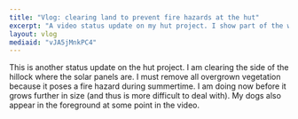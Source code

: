 ```yaml
---
title: "Vlog: clearing land to prevent fire hazards at the hut"
excerpt: "A video status update on my hut project. I show part of the work I am doing  to remove fire hazard."
layout: vlog
mediaid: "vJA5jMnkPC4"
---
```


This is another status update on the hut project. I am clearing the
side of the hillock where the solar panels are. I must remove all
overgrown vegetation because it poses a fire hazard during summertime.
I am doing now before it grows further in size (and thus is more
difficult to deal with). My dogs also appear in the foreground at some
point in the video.
